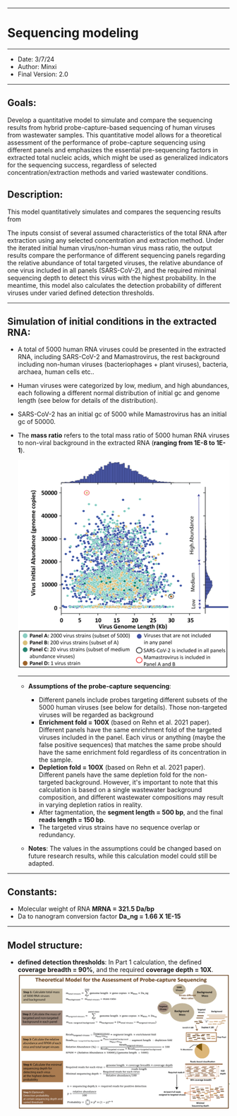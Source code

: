 
---
# Sequencing modeling

---
* Date: 3/7/24
* Author: Minxi
* Final Version: 2.0

---
## Goals:
Develop a quantitative model to simulate and compare the sequencing results from hybrid probe-capture-based sequencing of human viruses from wastewater samples.
This quantitative model allows for a theoretical assessment of the performance of probe-capture sequencing using different panels and emphasizes the essential pre-sequencing factors in extracted total nucleic acids, which might be used as generalized indicators for the sequencing success, regardless of selected concentration/extraction methods and varied wastewater conditions.

## Description: 

This model quantitatively simulates and compares the sequencing results from 

The inputs consist of several assumed characteristics of the total RNA after extraction using any selected concentration and extraction method. Under the iterated initial human virus/non-human virus mass ratio, the output results compare the performance of different sequencing panels regarding the relative abundance of total targeted viruses, the relative abundance of one virus included in all panels (SARS-CoV-2), and the required minimal sequencing depth to detect this virus with the highest probability. In the meantime, this model also calculates the detection probability of different viruses under varied defined detection thresholds.

---
## Simulation of initial conditions in the extracted RNA:

* A total of 5000 human RNA viruses could be presented in the extracted RNA, including SARS-CoV-2 and Mamastrovirus, the rest background including non-human viruses (bacteriophages + plant viruses), bacteria, archaea, human cells etc..
* Human viruses were categorized by low, medium, and high abundances, each following a different normal distribution of initial gc and genome length (see below for details of the distribution).
* SARS-CoV-2 has an initial gc of 5000 while Mamastrovirus has an initial gc of 50000.
* The **mass ratio** refers to the total mass ratio of 5000 human RNA viruses to non-viral background in the extracted RNA (**ranging from 1E-8 to 1E-1**).
   
  ![Characteristics of 5000 virus strains in modeled extracted wastewater samples](https://github.com/mj2770/Theoretical-model-for-the-assessment-of-probe-capture-sequencing/blob/main/Distribution_3-02.png)

  ---

  * **Assumptions of the probe-capture sequencing**:

    * Different panels include probes targeting different subsets of the 5000 human viruses (see below for details). Those non-targeted viruses will be regarded as background
    * **Enrichment fold = 100X** (based on Rehn et al. 2021 paper). Different panels have the same enrichment fold of the targeted viruses included in the panel. Each virus or anything (maybe the false positive sequences) that matches the same probe should have the same enrichment fold regardless of its concentration in the sample.
    * **Depletion fold = 100X** (based on Rehn et al. 2021 paper). Different panels have the same depletion fold for the non-targeted background. However, it's important to note that this calculation is based on a single wastewater background composition, and different wastewater compositions may result in varying depletion ratios in reality.
    * After tagmentation, the **segment length = 500 bp**, and the final **reads length = 150 bp**.
    * The targeted virus strains have no sequence overlap or redundancy.

  * **Notes**: The values in the assumptions could be changed based on future research results, while this calculation model could still be adapted.
---
## Constants:

  * Molecular weight of RNA **MRNA = 321.5 Da/bp**
  * Da to nanogram conversion factor **Da_ng = 1.66 X 1E-15**
---
## Model structure:
* **defined detection thresholds**: In Part 1 calculation, the defined **coverage breadth = 90%**, and the required **coverage depth = 10X**.
![Model calculation equations](https://github.com/mj2770/Theoretical-model-for-the-assessment-of-probe-capture-sequencing/blob/main/Model%20structure-02.png)
